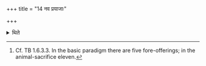 +++
title = "14 नव प्रयाजाः"

+++

<details><summary>थिते</summary>

14. There should be nine fore-offerings.[^1]  


[^1]: Cf. TB 1.6.3.3. In the basic paradigm there are five fore-offerings; in the animal-sacrifice eleven.
</details>
